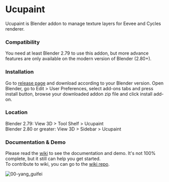 # Ucupaint
Ucupaint is Blender addon to manage texture layers for Eevee and Cycles renderer. 

### Compatibility
You need at least Blender 2.79 to use this addon, but more advance features are only available on the modern version of Blender (2.80+).

### Installation
Go to [release page](https://github.com/ucupumar/ucupaint/releases) and download according to your Blender version.
Open Blender, go to Edit > User Preferences, select add-ons tabs and press install button, browse your downloaded addon zip file and click install add-on.

### Location
Blender 2.79: View 3D > Tool Shelf > Ucupaint  
Blender 2.80 or greater: View 3D > Sidebar > Ucupaint

### Documentation & Demo
Please read the [wiki](https://ucupumar.github.io/ucupaint-wiki/) to see the documentation and demo. It's not 100% complete, but it still can help you get started.  
To contribute to wiki, you can go to the [wiki repo](https://github.com/ucupumar/ucupaint-wiki).

![00-yang_guifei](https://user-images.githubusercontent.com/5253453/169109136-7349e7cd-0416-47f1-afda-ba3633d7bd20.jpg)


